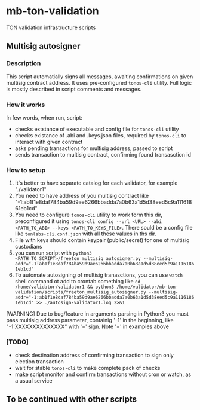 # mb-ton-validation
TON validation infrastructure scripts


## Multisig autosigner

### Description 
This script automatially signs all messages, awaiting confirmations on given multisig contract address.
It uses pre-configured ```tonos-cli``` utility. Full logic is mostly described in script comments and messages.

### How it works

In few words, when run, script:

- checks extstance of executable and config file for ```tonos-cli``` utility
- checks existance of .abi and .keys.json files, required by ```tonos-cli``` to interact with given contract
- asks pending transactions for multisig address, passed to script
- sends transaction to multisig contract, confirming found transasction id

### How to setup

1. It's better to have separate catalog for each validator, for example "./validator1"
2. You need to have address of you multisig contract like "-1:ab1f1e8daf784ba59d9ae6266bbadda7a0b63a1d5d38eed5c9a11161861eb1cd"
3. You need to configure ```tonos-cli``` utility to work form this dir, preconfigured it using ```tonos-cli config --url <URL> --abi <PATH_TO_ABI> --keys <PATH_TO_KEYS_FILE>```. There sould be a config file like ```tonlabs-cli.conf.json``` with all these values in ths dir.
4. File with keys should contain keypair (public/secret) for one of multisig custodians
5. you can run script with ```python3 <PATH_TO_SCRIPT>/freeton_multisig_autosigner.py --multisig-addr="-1:ab1f1e8daf784ba59d9ae6266bbadda7a0b63a1d5d38eed5c9a11161861eb1cd"```
6. To automate autosigning of multisig tranasctions, you can use ```watch``` shell command ot add to crontab something like 
```cd /home/validator/validator1 && python3 /home/validator/mb-ton-validation/scripts/freeton_multisig_autosigner.py --multisig-addr="-1:ab1f1e8daf784ba59d9ae6266bbadda7a0b63a1d5d38eed5c9a11161861eb1cd" >> ./autosign-validator1.log 2>&1```

[WARNING] Due to bug/feature in arguments parsing in Python3 you must pass multisig address parameter, containig '-1' in the beginning, like "-1:XXXXXXXXXXXXXX" with '=' sign. Note '=' in examples above

### [TODO] 
- check destination address of confirming transaction to sign only election transaction
- wait for stable ```tonos-cli``` to make complete pack of checks
- make script monitor and confirm transactions without cron or watch, as a usual service


## To be continued with other scripts
